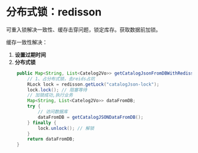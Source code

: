 # 分布式锁：redisson



可重入锁解决一致性、缓存击穿问题，锁定库存。获取数据前加锁。

缓存一致性解决：

1. **设置过期时间**
2. **分布式锁**

```java
    public Map<String, List<Catelog2Vo>> getCatalogJsonFromDBWithRedissonLock() {
        // 1、占分布式锁，去reids占坑
        RLock lock = redisson.getLock("catalogJson-lock");
        lock.lock(); // 阻塞等待
        // 加锁成功,执行业务
        Map<String, List<Catelog2Vo>> dataFromDB;
        try {
            // 访问数据库
            dataFromDB = getCatalogJSONDataFromDB();
        } finally {
            lock.unlock(); // 解锁
        }
        return dataFromDB;
    }
```